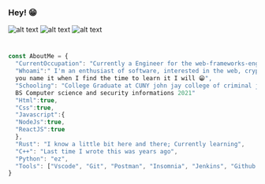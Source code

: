 ### Hey! 😁


![alt text](https://66.media.tumblr.com/tumblr_md9le7KgNF1rawb5do5_250.gifv)
![alt text](https://vignette.wikia.nocookie.net/streetfighter/images/c/ce/Ken-intro6.gif/revision/latest?cb=20130126134939)
![alt text](https://media4.giphy.com/media/OgngfuNtaHYOank9Y0/200w.gif)

#

```javascript
const AboutMe = {
  "CurrentOccupation": "Currently a Engineer for the web-frameworks-engineering team at American Express!"
  "Whoami":" I'm an enthusiast of software, interested in the web, cryptography, compiler design, 
  you name it when I find the time to learn it I will 😁",
  "Schooling": "College Graduate at CUNY john jay college of criminal justice
  BS Computer science and security informations 2021"
  "Html":true,
  "Css":true,
  "Javascript":{
  "NodeJs":true,
  "ReactJS":true
  },
  "Rust": "I know a little bit here and there; Currently learning",
  "C++": "Last time I wrote this was years ago",
  "Python": "ez",
  "Tools": ["Vscode", "Git", "Postman", "Insomnia", "Jenkins", "Github Actions", "And a bunch more"]
} 

```



